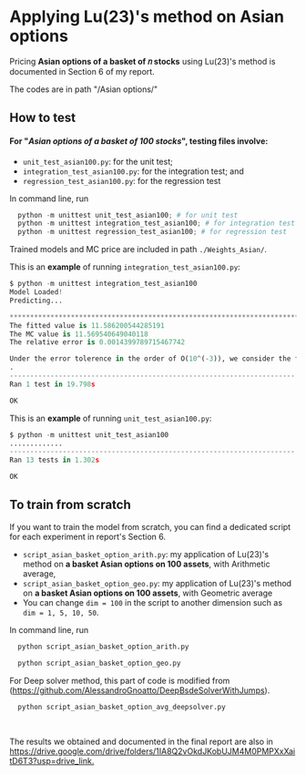 # Applying Lu(23)'s method on Asian options

Pricing **Asian options of a basket of 𝑛 stocks** using Lu(23)'s method is documented in Section 6 of my report.

The codes are in path "/Asian options/"

## How to test
#### For "*Asian options of a basket of 100 stocks*", testing files involve:
- `unit_test_asian100.py`: for the unit test;
- `integration_test_asian100.py`: for the integration test; and
- `regression_test_asian100.py`: for the regression test

In command line, run 
```python
  python -m unittest unit_test_asian100; # for unit test
  python -m unittest integration_test_asian100; # for integration test
  python -m unittest regression_test_asian100; # for regression test
```


Trained models and MC price are included in path `./Weights_Asian/`. 


This is an **example** of running `integration_test_asian100.py`:
```python
$ python -m unittest integration_test_asian100    
Model Loaded!
Predicting...

********************************************************************************
The fitted value is 11.586200544285191
The MC value is 11.569540649040118
The relative error is 0.0014399789715467742

Under the error tolerence in the order of O(10^(-3)), we consider the fitted value is the same with the solution to Asian Basket Option
.
----------------------------------------------------------------------
Ran 1 test in 19.798s

OK
```

This is an **example** of running `unit_test_asian100.py`:
```python
$ python -m unittest unit_test_asian100
.............
----------------------------------------------------------------------
Ran 13 tests in 1.302s

OK
```

## To train from scratch
If you want to train the model from scratch, you can find a dedicated script for each experiment in report's Section 6. 
- `script_asian_basket_option_arith.py`: my application of Lu(23)'s method on **a basket Asian options on 100 assets**, with Arithmetic average, 
- `script_asian_basket_option_geo.py`: my application of Lu(23)'s method on **a basket Asian options on 100 assets**, with Geometric average
- You can change `dim = 100` in the script to another dimension such as `dim = 1, 5, 10, 50`.

In command line, run
```python
  python script_asian_basket_option_arith.py
```
```python
  python script_asian_basket_option_geo.py
```

For Deep solver method, this part of code is modified from (https://github.com/AlessandroGnoatto/DeepBsdeSolverWithJumps). 
<br/>
```python
  python script_asian_basket_option_avg_deepsolver.py
```
<br/>

The results we obtained and documented in the final report are also in <https://drive.google.com/drive/folders/1IA8Q2vOkdJKobUJM4M0PMPXxXaitD6T3?usp=drive_link.>

